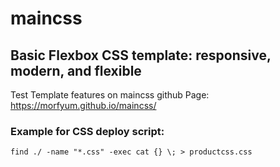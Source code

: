 # maincss

## Basic Flexbox CSS template: responsive, modern, and flexible

Test Template features on maincss github Page:<br>
https://morfyum.github.io/maincss/

### Example for CSS deploy script:
  ```find ./ -name "*.css" -exec cat {} \; > productcss.css```
